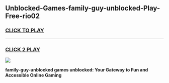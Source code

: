 
## Unblocked-Games-family-guy-unblocked-Play-Free-rio02
<h3>
<a href="https://premium76.site?title=family-guy-unblocked&ref=10A">CLICK TO PLAY</a></h3>
<hr>

<h3>
<a href="https://premium76.site?title=family-guy-unblocked&ref=10A">CLICK 2 PLAY</a>
  
</h3>

<a href="https://premium76.site?title=family-guy-unblocked&ref=10A"><img src="https://clearcache.store/games.png"></a>


**family-guy-unblocked games unblocked: Your Gateway to Fun and Accessible Online Gaming**
